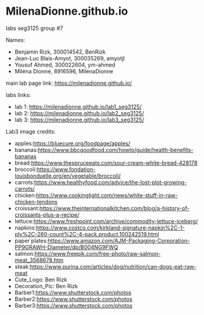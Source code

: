 # MilenaDionne.github.io
labs seg3125
group #7

Names:
* Benjamin Rizk, 300014542, BenRizk
* Jean-Luc Blais-Amyot, 300035269, amyotjl
* Yousuf Ahmed, 300022604, ym-ahmed
* Miléna Dionne, 8916596, MilenaDionne

main lab page link: https://milenadionne.github.io/ 

labs links: 
* lab 1: https://milenadionne.github.io/lab1_seg3125/
* lab 2: https://milenadionne.github.io/lab2_seg3125/
* lab 3: https://milenadionne.github.io/lab3_seg3125/

Lab3 image credits:
- apples:https://bluecure.org/foodpage/apples/
- bananas:https://www.bbcgoodfood.com/howto/guide/health-benefits-bananas
- bread:https://www.thespruceeats.com/sour-cream-white-bread-428178
- broccoli:https://www.fondation-louisbonduelle.org/en/vegetable/broccoli/
- carrots:https://www.healthyfood.com/advice/the-lost-plot-growing-carrots/
- chicken:https://www.cookinglight.com/news/white-stuff-in-raw-chicken-tendons
- croissant:https://www.theinternationalkitchen.com/blog/a-history-of-croissants-plus-a-recipe/
- lettuce:https://www.freshpoint.com/archive/commodity-lettuce-iceberg/
- napkins:https://www.costco.com/kirkland-signature-napkin%2C-1-ply%2C-260-count%2C-4-pack.product.100242519.html
- paper plates:https://www.amazon.com/AJM-Packaging-Corporation-PP9GRAWH-Diameter/dp/B004NG9FWQ
- salmon:https://www.freepik.com/free-photo/raw-salmon-meat_3568678.htm
- steak:https://www.purina.com/articles/dog/nutrition/can-dogs-eat-raw-meat
- Cute_Logo: Ben Rizk
- Decoration_Pic: Ben Rizk
- Barber1:https://www.shutterstock.com/photos
- Barber2:https://www.shutterstock.com/photos
- Barber3:https://www.shutterstock.com/photos



